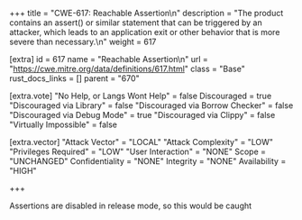 +++
title = "CWE-617: Reachable Assertion\n"
description = "The product contains an assert() or similar statement that can be triggered by an attacker, which leads to an application exit or other behavior that is more severe than necessary.\n"
weight = 617

[extra]
id = 617
name = "Reachable Assertion\n"
url = "https://cwe.mitre.org/data/definitions/617.html"
class = "Base"
rust_docs_links = []
parent = "670"

[extra.vote]
"No Help, or Langs Wont Help" = false
Discouraged = true
"Discouraged via Library" = false
"Discouraged via Borrow Checker" = false
"Discouraged via Debug Mode" = true
"Discouraged via Clippy" = false
"Virtually Impossible" = false

[extra.vector]
"Attack Vector" = "LOCAL"
"Attack Complexity" = "LOW"
"Privileges Required" = "LOW"
"User Interaction" = "NONE"
Scope = "UNCHANGED"
Confidentiality = "NONE"
Integrity = "NONE"
Availability = "HIGH"

+++

Assertions are disabled in release mode, so this would be caught